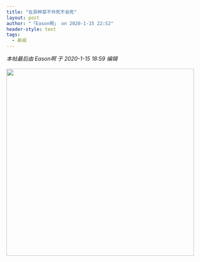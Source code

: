 ```yaml
---
title: "在菲种菜不作死不会死"
layout: post
author: "「Eason啊」 on 2020-1-15 22:52"
header-style: text
tags:
  - 新闻
---
```


<head></head>
<body>
 <i class="pstatus"> 本帖最后由 Eason啊 于 2020-1-15 18:59 编辑 </i>
 <br> 
 <br> 
 <ignore_js_op> 
  <img aid="1327435" src="https://bbs.boniu123.cc/data/attachment/forum/202001/15/185610poxh2mzsjxjcohqh.jpg" zoomfile="data/attachment/forum/202001/15/185610poxh2mzsjxjcohqh.jpg" file="data/attachment/forum/202001/15/185610poxh2mzsjxjcohqh.jpg" width="489" inpost="1"> 
  <div class="tip tip_4 aimg_tip" id="aimg_1327435_menu" style="position: absolute; display: none" disautofocus="true"> 
   <div class="xs0"> 
    <p><strong>photo_2020-01-14_14-15-33.jpg</strong> <em class="xg1">(109.64 KB, 下载次数: 0)</em></p> 
    <p> <a href="forum.php?mod=attachment&amp;aid=MTMyNzQzNXxkNDRmMmYwOXwxNTc5MTA3NjEzfDB8NTUyMTA4&amp;nothumb=yes" target="_blank">下载附件</a> &nbsp;<a href="javascript:;" onclick="showWindow(this.id, this.getAttribute('url'), 'get', 0);" id="savephoto_1327435" url="home.php?mod=spacecp&amp;ac=album&amp;op=saveforumphoto&amp;aid=1327435&amp;handlekey=savephoto_1327435">保存到相册</a> </p> 
    <p class="xg1 y"><span title="2020-1-15 18:56">昨天&nbsp;18:56</span> 上传</p> 
   </div> 
   <div class="tip_horn"></div> 
  </div> 
 </ignore_js_op> 
 <br>
</body>


